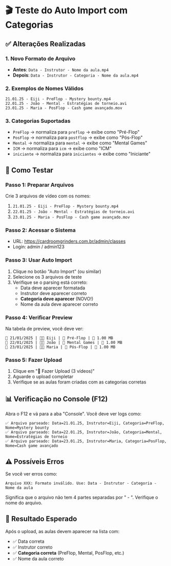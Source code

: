 # 🎬 Teste do Auto Import com Categorias

## ✅ Alterações Realizadas

### 1. **Novo Formato de Arquivo**
- **Antes**: `Data - Instrutor - Nome da aula.mp4`
- **Depois**: `Data - Instrutor - Categoria - Nome da aula.mp4`

### 2. **Exemplos de Nomes Válidos**
```
21.01.25 - Eiji - PreFlop - Mystery bounty.mp4
22.01.25 - João - Mental - Estratégias de torneio.avi
23.01.25 - Maria - PosFlop - Cash game avançado.mov
```

### 3. **Categorias Suportadas**
- `PreFlop` → normaliza para `preflop` → exibe como "Pré-Flop"
- `PosFlop` → normaliza para `postflop` → exibe como "Pós-Flop"
- `Mental` → normaliza para `mental` → exibe como "Mental Games"
- `ICM` → normaliza para `icm` → exibe como "ICM"
- `iniciante` → normaliza para `iniciantes` → exibe como "Iniciante"

## 🧪 Como Testar

### Passo 1: Preparar Arquivos
Crie 3 arquivos de vídeo com os nomes:
1. `21.01.25 - Eiji - PreFlop - Mystery bounty.mp4`
2. `22.01.25 - João - Mental - Estratégias de torneio.avi`
3. `23.01.25 - Maria - PosFlop - Cash game avançado.mov`

### Passo 2: Acessar o Sistema
- URL: https://cardroomgrinders.com.br/admin/classes
- Login: admin / admin123

### Passo 3: Usar Auto Import
1. Clique no botão "Auto Import" (ou similar)
2. Selecione os 3 arquivos de teste
3. Verifique se o parsing está correto:
   - Data deve aparecer formatada
   - Instrutor deve aparecer correto
   - **Categoria deve aparecer** (NOVO!)
   - Nome da aula deve aparecer correto

### Passo 4: Verificar Preview
Na tabela de preview, você deve ver:
```
📅 21/01/2025 | 👨‍🏫 Eiji | 📂 Pré-Flop | 📁 1.00 MB
📅 22/01/2025 | 👨‍🏫 João | 📂 Mental Games | 📁 1.00 MB
📅 23/01/2025 | 👨‍🏫 Maria | 📂 Pós-Flop | 📁 1.00 MB
```

### Passo 5: Fazer Upload
1. Clique em "🚀 Fazer Upload (3 vídeos)"
2. Aguarde o upload completar
3. Verifique se as aulas foram criadas com as categorias corretas

## 📊 Verificação no Console (F12)

Abra o F12 e vá para a aba "Console". Você deve ver logs como:

```
✅ Arquivo parseado: Data=21.01.25, Instrutor=Eiji, Categoria=PreFlop, Nome=Mystery bounty
✅ Arquivo parseado: Data=22.01.25, Instrutor=João, Categoria=Mental, Nome=Estratégias de torneio
✅ Arquivo parseado: Data=23.01.25, Instrutor=Maria, Categoria=PosFlop, Nome=Cash game avançado
```

## ⚠️ Possíveis Erros

Se você ver erros como:
```
Arquivo XXX: Formato inválido. Use: Data - Instrutor - Categoria - Nome da aula
```

Significa que o arquivo não tem 4 partes separadas por " - ". Verifique o nome do arquivo.

## 🎯 Resultado Esperado

Após o upload, as aulas devem aparecer na lista com:
- ✅ Data correta
- ✅ Instrutor correto
- ✅ **Categoria correta** (PreFlop, Mental, PosFlop, etc.)
- ✅ Nome da aula correto

